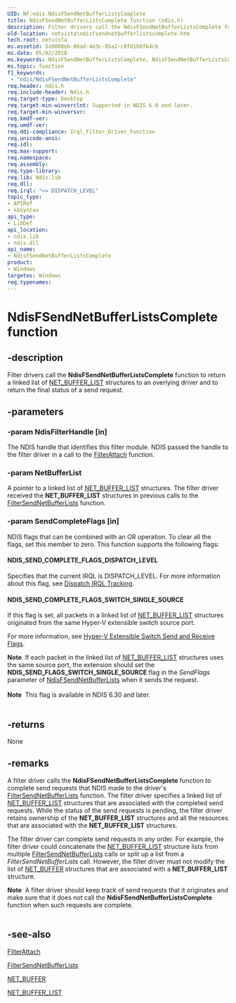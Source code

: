 ```yaml
---
UID: NF:ndis.NdisFSendNetBufferListsComplete
title: NdisFSendNetBufferListsComplete function (ndis.h)
description: Filter drivers call the NdisFSendNetBufferListsComplete function to return a linked list of NET_BUFFER_LIST structures to an overlying driver and to return the final status of a send request.
old-location: netvista\ndisfsendnetbufferlistscomplete.htm
tech.root: netvista
ms.assetid: 5a9008eb-86ad-4e3c-85a2-c8fd1b8fb4cb
ms.date: 05/02/2018
ms.keywords: NdisFSendNetBufferListsComplete, NdisFSendNetBufferListsComplete function [Network Drivers Starting with Windows Vista], filter_ndis_functions_ref_376e31a2-453d-490e-83bb-b91b728f701f.xml, ndis/NdisFSendNetBufferListsComplete, netvista.ndisfsendnetbufferlistscomplete
ms.topic: function
f1_keywords:
 - "ndis/NdisFSendNetBufferListsComplete"
req.header: ndis.h
req.include-header: Ndis.h
req.target-type: Desktop
req.target-min-winverclnt: Supported in NDIS 6.0 and later.
req.target-min-winversvr: 
req.kmdf-ver: 
req.umdf-ver: 
req.ddi-compliance: Irql_Filter_Driver_Function
req.unicode-ansi: 
req.idl: 
req.max-support: 
req.namespace: 
req.assembly: 
req.type-library: 
req.lib: Ndis.lib
req.dll: 
req.irql: "<= DISPATCH_LEVEL"
topic_type:
- APIRef
- kbSyntax
api_type:
- LibDef
api_location:
- ndis.lib
- ndis.dll
api_name:
- NdisFSendNetBufferListsComplete
product:
- Windows
targetos: Windows
req.typenames: 
---
```


# NdisFSendNetBufferListsComplete function


## -description


Filter drivers call the 
  <b>NdisFSendNetBufferListsComplete</b> function to return a linked list of 
  <a href="https://docs.microsoft.com/windows-hardware/drivers/ddi/content/ndis/ns-ndis-_net_buffer_list">NET_BUFFER_LIST</a> structures to an overlying
  driver and to return the final status of a send request.


## -parameters




### -param NdisFilterHandle [in]

The NDIS handle that identifies this filter module. NDIS passed the handle to the filter driver in
     a call to the 
     <a href="https://docs.microsoft.com/windows-hardware/drivers/ddi/content/ndis/nc-ndis-filter_attach">FilterAttach</a> function.


### -param NetBufferList

A pointer to a linked list of <a href="https://docs.microsoft.com/windows-hardware/drivers/ddi/content/ndis/ns-ndis-_net_buffer_list">NET_BUFFER_LIST</a> structures. The filter driver received the
     <b>NET_BUFFER_LIST</b> structures in previous calls to the 
     <a href="https://docs.microsoft.com/windows-hardware/drivers/ddi/content/ndis/nc-ndis-filter_send_net_buffer_lists">
     FilterSendNetBufferLists</a> function.


### -param SendCompleteFlags [in]

NDIS flags that can be combined with an OR operation. To clear all the flags, set this member to zero. This function supports the following flags:





#### NDIS_SEND_COMPLETE_FLAGS_DISPATCH_LEVEL

Specifies that the current IRQL is DISPATCH_LEVEL. For more information about this flag, see 
        <a href="https://docs.microsoft.com/windows-hardware/drivers/network/dispatch-irql-tracking">Dispatch IRQL Tracking</a>.



#### NDIS_SEND_COMPLETE_FLAGS_SWITCH_SINGLE_SOURCE

If this flag is set, all packets in a linked list of <a href="https://docs.microsoft.com/windows-hardware/drivers/ddi/content/ndis/ns-ndis-_net_buffer_list">NET_BUFFER_LIST</a> structures originated from the same Hyper-V extensible switch source port.

For more information, see <a href="https://docs.microsoft.com/windows-hardware/drivers/network/hyper-v-extensible-switch-send-and-receive-flags">Hyper-V Extensible Switch Send and Receive Flags</a>.

<div class="alert"><b>Note</b>  If each packet in the linked list of <a href="https://docs.microsoft.com/windows-hardware/drivers/ddi/content/ndis/ns-ndis-_net_buffer_list">NET_BUFFER_LIST</a> structures uses the same source port, the extension should set the <b>NDIS_SEND_FLAGS_SWITCH_SINGLE_SOURCE</b> flag in the <i>SendFlags</i> parameter of <a href="https://docs.microsoft.com/windows-hardware/drivers/ddi/content/ndis/nf-ndis-ndisfsendnetbufferlists">NdisFSendNetBufferLists</a> when it sends the request.</div>
<div> </div>
<div class="alert"><b>Note</b>  This flag is available in NDIS 6.30 and later.</div>
<div> </div>

## -returns



None




## -remarks



A filter driver calls the 
    <b>NdisFSendNetBufferListsComplete</b> function to complete send requests that NDIS made to the driver's 
    <a href="https://docs.microsoft.com/windows-hardware/drivers/ddi/content/ndis/nc-ndis-filter_send_net_buffer_lists">
    FilterSendNetBufferLists</a> function. The filter driver specifies a linked list of 
    <a href="https://docs.microsoft.com/windows-hardware/drivers/ddi/content/ndis/ns-ndis-_net_buffer_list">NET_BUFFER_LIST</a> structures that are
    associated with the completed send requests. While the status of the send requests is pending, the filter
    driver retains ownership of the <b>NET_BUFFER_LIST</b> structures and all the resources that are associated with
    the <b>NET_BUFFER_LIST</b> structures.

The filter driver can complete send requests in any order. For example, the filter driver could
    concatenate the <a href="https://docs.microsoft.com/windows-hardware/drivers/ddi/content/ndis/ns-ndis-_net_buffer_list">NET_BUFFER_LIST</a> structure lists from multiple 
    <a href="https://docs.microsoft.com/windows-hardware/drivers/ddi/content/ndis/nc-ndis-filter_send_net_buffer_lists">FilterSendNetBufferLists</a> calls or split up a list from a 
    <i>FilterSendNetBufferLists</i> call. However, the filter driver must not modify the list of 
    <a href="https://docs.microsoft.com/windows-hardware/drivers/ddi/content/ndis/ns-ndis-_net_buffer">NET_BUFFER</a> structures that are associated with a
    <b>NET_BUFFER_LIST</b> structure.

<div class="alert"><b>Note</b>  A filter driver should keep track of send requests that it originates and make
      sure that it does not call the 
      <b>
      NdisFSendNetBufferListsComplete</b> function when such requests are complete.</div>
<div> </div>



## -see-also




<a href="https://docs.microsoft.com/windows-hardware/drivers/ddi/content/ndis/nc-ndis-filter_attach">FilterAttach</a>



<a href="https://docs.microsoft.com/windows-hardware/drivers/ddi/content/ndis/nc-ndis-filter_send_net_buffer_lists">FilterSendNetBufferLists</a>



<a href="https://docs.microsoft.com/windows-hardware/drivers/ddi/content/ndis/ns-ndis-_net_buffer">NET_BUFFER</a>



<a href="https://docs.microsoft.com/windows-hardware/drivers/ddi/content/ndis/ns-ndis-_net_buffer_list">NET_BUFFER_LIST</a>
 

 

